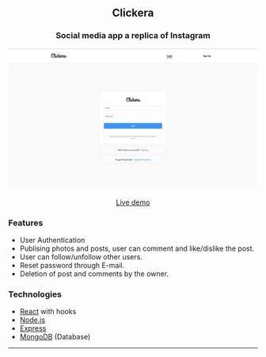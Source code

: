 <div align="center">
<h2> Clickera </h2>

### Social media app a replica of Instagram

<img src="dist/cover.png" alt="cover"/>

<a href="https://clickera.herokuapp.com/" target="_blank">Live demo</a>

</div>

### Features

- User Authentication
- Publising photos and posts, user can comment and like/dislike the post.
- User can follow/unfollow other users.
- Reset password through E-mail.
- Deletion of post and comments by the owner.

### Technologies

- [React](https://reactjs.org/) with hooks
- [Node.js](https://nodejs.org/en/)
- [Express](https://expressjs.com/)
- [MongoDB](https://www.mongodb.com/) (Database)

------------
